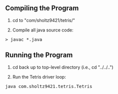Compiling the Program
--------------------- 

1. cd to "com/sholtz9421/tetris/"

2. Compile all java source code:

<pre>
> javac *.java
</pre>

Running the Program
-------------------

1. cd back up to top-level directory (i.e., cd "../../..")

2. Run the Tetris driver loop:

<pre>
java com.sholtz9421.tetris.Tetris
</pre>